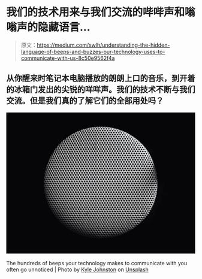 # 我们的技术用来与我们交流的哔哔声和嗡嗡声的隐藏语言…

> 原文：<https://medium.com/swlh/understanding-the-hidden-language-of-beeps-and-buzzes-our-technology-uses-to-communicate-with-us-8c50e9562f4a>

## 从你醒来时笔记本电脑播放的朗朗上口的音乐，到开着的冰箱门发出的尖锐的咩咩声。我们的技术不断与我们交流。但是我们真的了解它们的全部用处吗？

![](img/319cf0778b1cb6993b9d8dcea90cd110.png)

The hundreds of beeps your technology makes to communicate with you often go unnoticed | Photo by [Kyle Johnston](https://unsplash.com/photos/NaG0G9Wi7nI?utm_source=unsplash&utm_medium=referral&utm_content=creditCopyText) on [Unsplash](https://unsplash.com/search/photos/sound?utm_source=unsplash&utm_medium=referral&utm_content=creditCopyText)